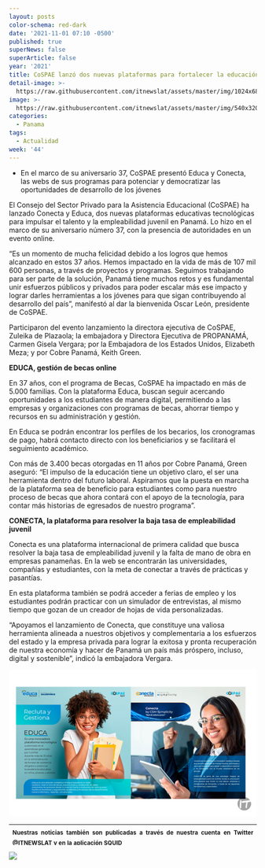 ```yaml
---
layout: posts
color-schema: red-dark
date: '2021-11-01 07:10 -0500'
published: true
superNews: false
superArticle: false
year: '2021'
title: CoSPAE lanzó dos nuevas plataformas para fortalecer la educación panameña
detail-image: >-
  https://raw.githubusercontent.com/itnewslat/assets/master/img/1024x680/COSPAE-g.jpg
image: >-
  https://raw.githubusercontent.com/itnewslat/assets/master/img/540x320/COSPAE-p.jpg
categories:
  - Panama
tags:
  - Actualidad
week: '44'
---
```

- En el marco de su aniversario 37, CoSPAE presentó Educa y Conecta, las webs de sus programas para potenciar y democratizar las oportunidades de desarrollo de los jóvenes


El Consejo del Sector Privado para la Asistencia Educacional (CoSPAE) ha lanzado Conecta y Educa, dos nuevas plataformas educativas tecnológicas para impulsar el talento y la empleabilidad juvenil en Panamá. Lo hizo en el marco de su aniversario número 37, con la presencia de autoridades en un evento online. 

“Es un momento de mucha felicidad debido a los logros que hemos alcanzado en estos 37 años. Hemos impactado en la vida de más de 107 mil 600 personas, a través de proyectos y programas. Seguimos trabajando para ser parte de la solución, Panamá tiene muchos retos y es fundamental unir esfuerzos públicos y privados para poder escalar más ese impacto y lograr darles herramientas a los jóvenes para que sigan contribuyendo al desarrollo del país”, manifestó al dar la bienvenida Oscar León, presidente de CoSPAE. 

Participaron del evento lanzamiento la directora ejecutiva de CoSPAE, Zuleika de Plazaola; la embajadora y Directora Ejecutiva de PROPANAMÁ, Carmen Gisela Vergara; por la Embajadora de los Estados Unidos, Elizabeth Meza; y por Cobre Panamá, Keith Green. 

**EDUCA, gestión de becas online**

En 37 años, con el programa de Becas, CoSPAE ha impactado en más de 5.000 familias. Con la plataforma Educa, buscan seguir acercando oportunidades a los estudiantes de manera digital, permitiendo a las empresas y organizaciones con programas de becas, ahorrar tiempo y recursos en su administración y gestión. 

En Educa se podrán encontrar los perfiles de los becarios, los cronogramas de pago, habrá contacto directo con los beneficiarios y se facilitará el seguimiento académico. 

Con más de 3.400 becas otorgadas en 11 años por Cobre Panamá, Green aseguró: “El impulso de la educación tiene un objetivo claro, el ser una herramienta dentro del futuro laboral. Aspiramos que la puesta en marcha de la plataforma sea de beneficio para estudiantes como para nuestro proceso de becas que ahora contará con el apoyo de la tecnología, para contar más historias de egresados de nuestro programa”. 

**CONECTA, la plataforma para resolver la baja tasa de empleabilidad juvenil**

Conecta es una plataforma internacional de primera calidad que busca resolver la baja tasa de empleabilidad juvenil y la falta de mano de obra en empresas panameñas. En la web se encontrarán las universidades, compañías y estudiantes, con la meta de conectar a través de prácticas y pasantías.  

En esta plataforma también se podrá acceder a ferias de empleo y los estudiantes podrán practicar con un simulador de entrevistas, al mismo tiempo que gozan de un creador de hojas de vida personalizadas.

“Apoyamos el lanzamiento de Conecta, que constituye una valiosa herramienta alineada a nuestros objetivos y complementaria a los esfuerzos del estado y la empresa privada para lograr la exitosa y pronta recuperación de nuestra economía y hacer de Panamá un país más próspero, incluso, digital y sostenible”, indicó la embajadora Vergara. 

![](https://raw.githubusercontent.com/itnewslat/assets/master/img/540x320/COSPAE-p.jpg)

<table style="height: 42px;" width="569">
<tbody>
<tr>
<td style="text-align: justify;"><sub><strong>Nuestras noticias también son publicadas a través de nuestra cuenta en Twitter <a href="https://twitter.com/itnewslat?lang=es">@ITNEWSLAT</a> y en la aplicación <a href="https://squidapp.co/en/">SQUID</a></strong></sub></td>
</tr>
</tbody>
</table>

<img src="https://tracker.metricool.com/c3po.jpg?hash=56f88a41e39ab42c063cc51676587a04"/>

